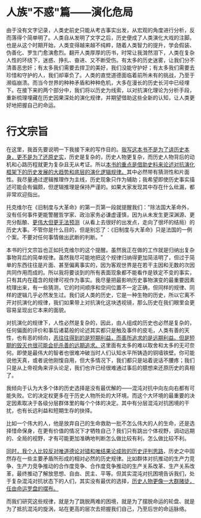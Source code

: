 # 人族"不惑"篇——演化危局

由于没有文字记录，人类史前史只能从考古事实出发，从宏观的角度进行分析，反而落得个简单明了。人类自从发明了文字之后，历史便成了人类演化大戏的注脚。也是从这个时期开始，人类变得越来越不纯粹，随着人类智力的提升，学会假装、伪善化、罗生门愈演愈烈。翻开人类厚厚的历书，时常让我潸然泪下，人类在复杂人性的环绕下，迷惑、挣扎、奋进、又不断受伤。有太多的历史迷雾，让我们分不清善恶忠奸；有太多我们需要去捍卫的美好，我们没能守护好；有太多我们需要去珍惜和守护的人，我们却辜负了。人类的直觉道德面临着前所未有的挑战，乃至于濒临崩溃。而当今世界的种种矛盾和种种危机，大多在漫长的历史长河中已经埋下。在接下来的两个部分中，我们将以历史为线索，以对抗演化理论为分析手段，重新梳理埋藏在历史因果深处的演化规律，并期望借助这些全新的认知，让人类更好地把握自己的命运。

#  行文宗旨

在这里，我首先要说明一下我接下来的写作目的。[我写这本书不是为了讲历史本身，更不是为了还原史实]()，历史是复杂的，历史人物更复杂，而历史人物背后的动机和心路历程就更为复杂且无从考证。所以[本书的重点是借助史料来论述对抗演化框架下的历史发展的大趋势和底层的演化逻辑规律。]()其中必然带有猜测性和片面性。我尽量通过逻辑推理作为主线，历史现象只作为辅助；我希望即使历史事实描述可能会有偏颇，但逻辑推理是保持严谨的。如果大家发现其中存在什么纰漏，都非常欢迎指出。

托克维尔在《旧制度与大革命》的第一页第一段就提醒我们："除法国大革命外，没有任何事件更能警醒哲学家、政治家务必谦虚谨慎，因为从未发生更深渊源、更充分酝酿、[更伟大但更无法预测]()（从看上去很好的出发点，走向了很坏的结局）的历史大事。不管你是什么目的，但是别忘了：《旧制度与大革命》只是法国的一例个案。不要对任何事情做出武断的判断。"

本书的行文宗旨也正如托克维尔的这个提醒。虽然我正在做的工作就是归纳出复杂事物背后的简单规律。虽然我尽可能地把这个规律归纳得更加简洁明了，但过于简单的东西往往是片面、甚至偏离事实的，因为客观世界是在若干主因和无数的次因共同作用而成的。所以我将要谈到的所有表面现象都不能看作是铁定不变的事实，只有其内在蕴含的规律可视作为事实。我尽量把最影响历史事物演变的最重要因素梳理出来，有一些猜测，它的时间顺序和空间位置不一定正确，但同样的规律、同样的逻辑几乎必然发生过。我们说人类的历史，它是一种生物的历史，所以它离不开对抗演化的规律，我们如果带上对抗演化这块透视镜，那么历史在我们眼里会更容易呈现出它本来的面貌。

对抗演化的规律下，人性必然是复杂的，因此，由人组成的历史也必然是复杂的，任何偏面的评价和事后诸葛般的论述其实都只是触及事件的皮毛，人类有善的天性，也有恶的倾向，[恶往往得到的是短期利益，而善所追求的是远期利益。但是短期的毁灭也很可能会扼杀善的远期追求。]()这里面有太多的难以取舍和太多的无可奈何。即使是最伟大的智者也很难冲破当时人们认知水平所铸造的铜墙铁壁。你可能说他天真，或者说他刚愎自用，但大多情况下，我们都只是站着说话不腰疼；我们只是从上帝视角来评头论足，我们也许已经很难通过事后的臆想来还原历史的真相了。

我倾向于认为大多个体的历史选择是没有最优解的——混沌对抗中向左向右都有可能失败。它的决定权更多在于历史人物所处的大环境。而这个大环境的最重要的决定因素取决于各级分层群体里的每个个体的决定。其中有分层混沌对抗困境的干扰，也有长远利益和短期生存的抉择。

比如一个伟大的人，他是放弃自己的生命救助一批不怎么伟大的人的生命，还是选择惜命保身，在更有价值的情况下才牺牲自己？我们只有跳出个体视野，调动远期的、全局的视野，才有可能更加准确地判断怎么做比较有利，怎么做比较不利。

[同时，我个人比较反对唯道德论对错和唯结果论成败的历史评判思路]()，历史之中固然存在一些主要矛盾所形成的相对必然的历史规律。比如群体对抗推动的生产力竞争、生产力竞争推动的合作度竞争、合作度竞争推动的生产关系改革、生产关系改革，最终推动了解放思想、自由、民主、平等。但其实混沌对抗困境告诉我们，处于复杂混沌对抗状态下的人们，其实没有最优的选择，[历史人物更像一大群赌徒，任由命运罗盘的摆布。]()

而我们研究这些规律，就是为了跳脱两难的困境，就是为了摆脱命运的轮盘、就是为了抵抗混沌的旋涡，站在更高的层次去把握我们自己，乃至后世的命运脉络。

